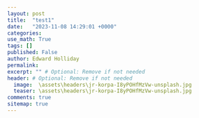 ```yaml
---
layout: post
title:  "test1"
date:   "2023-11-08 14:29:01 +0000"
categories: 
use_math: True
tags: []
published: False
author: Edward Holliday 
permalink:  
excerpt: "" # Optional: Remove if not needed
header: # Optional: Remove if not needed
  image:  \assets\headers\jr-korpa-I8yPOHfMzVw-unsplash.jpg
  teaser: \assets\headers\jr-korpa-I8yPOHfMzVw-unsplash.jpg
comments: true
sitemap: true
---
```


